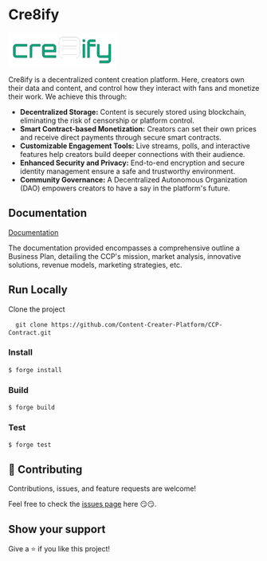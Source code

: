# Cre8ify

![Cre8ifyLogo](frontend-material/Cre8ifyLogo.png)

Cre8ify is a decentralized content creation platform. Here, creators own their data and content, and control how they interact with fans and monetize their work. We achieve this through:

- **Decentralized Storage:** Content is securely stored using blockchain, eliminating the risk of censorship or platform control.
- **Smart Contract-based Monetization:** Creators can set their own prices and receive direct payments through secure smart contracts.
- **Customizable Engagement Tools:** Live streams, polls, and interactive features help creators build deeper connections with their audience.
- **Enhanced Security and Privacy:** End-to-end encryption and secure identity management ensure a safe and trustworthy environment.
- **Community Governance:** A Decentralized Autonomous Organization (DAO) empowers creators to have a say in the platform's future.

## Documentation

[Documentation](/Documentation.md)

The documentation provided encompasses a comprehensive outline a Business Plan, detailing the CCP's mission, market analysis, innovative solutions, revenue models, marketing strategies, etc.

## Run Locally

Clone the project

```shell
  git clone https://github.com/Content-Creater-Platform/CCP-Contract.git
```

### Install

```shell
$ forge install
```

### Build

```shell
$ forge build
```

### Test

```shell
$ forge test
```

## 🤝 Contributing

Contributions, issues, and feature requests are welcome!

Feel free to check the [issues page](https://github.com/Content-Creater-Platform/CCP-Contract/issues) here 😏😏.

## Show your support

Give a ⭐️ if you like this project!
